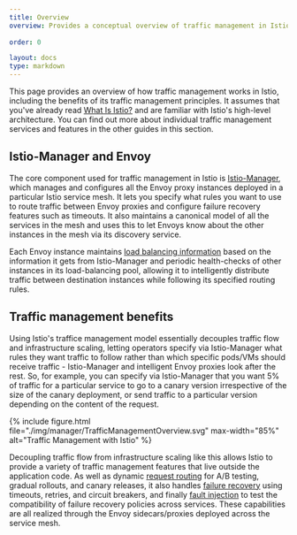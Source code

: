 ```yaml
---
title: Overview
overview: Provides a conceptual overview of traffic management in Istio and the features enabled by its traffic management principles.
                
order: 0

layout: docs
type: markdown
---
```


This page provides an overview of how traffic management works in Istio, including the benefits of its traffic management principles. It assumes that you've already read [What Is Istio?]({{home}}/docs/concepts/what-is-istio/overview.html) and are familiar with Istio's high-level architecture. You can find out more about individual traffic management services and features in the other guides in this section.

## Istio-Manager and Envoy

The core component used for traffic management in Istio is [Istio-Manager](manager.html), which manages and configures all the Envoy proxy instances deployed in a particular Istio service mesh. It lets you specify what rules you want to use to route traffic between Envoy proxies and configure failure recovery features such as timeouts. It also maintains a canonical model of all the services in the mesh and uses this to let Envoys know about the other instances in the mesh via its discovery service.

Each Envoy instance maintains [load balancing information](load-balancing.html) based on the information it gets from Istio-Manager and periodic health-checks of other instances in its load-balancing pool, allowing it to intelligently distribute traffic between destination instances while following its specified routing rules.

## Traffic management benefits

Using Istio's traffice management model essentially decouples traffic flow and infrastructure scaling, letting operators specify via Istio-Manager what rules they want traffic to follow rather than which specific pods/VMs should receive traffic - Istio-Manager and intelligent Envoy proxies look after the rest. So, for example, you can specify via Istio-Manager that you want 5% of traffic for a particular service to go to a canary version irrespective of the size of the canary deployment, or send traffic to a particular version depending on the content of the request.

{% include figure.html
    file="./img/manager/TrafficManagementOverview.svg"
    max-width="85%"
    alt="Traffic Management with Istio"
%}

Decoupling traffic flow from infrastructure scaling like this allows Istio to provide
a variety of traffic management features that live outside the
application code. As well as dynamic
[request routing](request-routing.html) for A/B testing, gradual rollouts, and canary releases, it also handles [failure recovery](handling-failures.html)
using timeouts, retries, and circuit breakers, and finally
[fault injection](fault-injection.html) to test the compatibility of
failure recovery policies across services. These capabilities are all realized
through the Envoy sidecars/proxies deployed across the service mesh.
